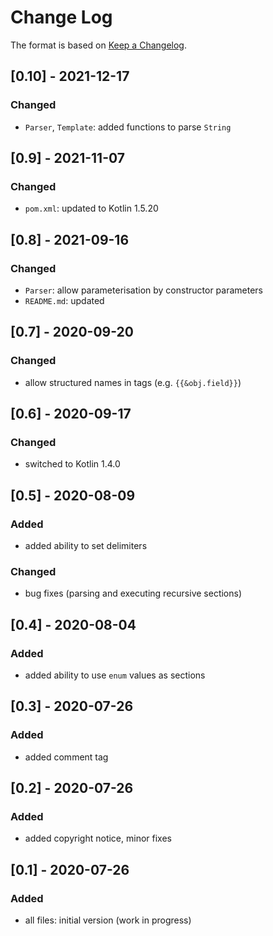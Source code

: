 # Change Log

The format is based on [Keep a Changelog](http://keepachangelog.com/).

## [0.10] - 2021-12-17
### Changed
- `Parser`, `Template`: added functions to parse `String`

## [0.9] - 2021-11-07
### Changed
- `pom.xml`: updated to Kotlin 1.5.20

## [0.8] - 2021-09-16
### Changed
- `Parser`: allow parameterisation by constructor parameters
- `README.md`: updated

## [0.7] - 2020-09-20
### Changed
- allow structured names in tags (e.g. `{{&obj.field}}`)

## [0.6] - 2020-09-17
### Changed
- switched to Kotlin 1.4.0

## [0.5] - 2020-08-09
### Added
- added ability to set delimiters
### Changed
- bug fixes (parsing and executing recursive sections)

## [0.4] - 2020-08-04
### Added
- added ability to use `enum` values as sections

## [0.3] - 2020-07-26
### Added
- added comment tag

## [0.2] - 2020-07-26
### Added
- added copyright notice, minor fixes

## [0.1] - 2020-07-26
### Added
- all files: initial version (work in progress)
